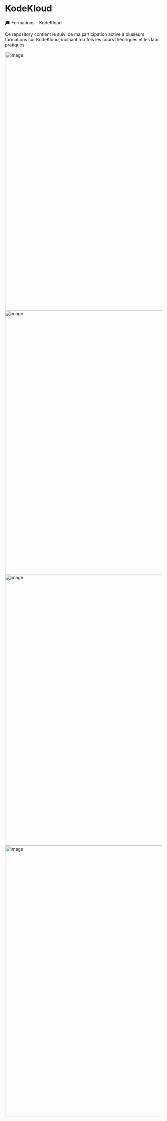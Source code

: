 # KodeKloud
🎓 Formations – KodeKloud

Ce repository contient le suivi de ma participation active à plusieurs formations sur KodeKloud, incluant à la fois les cours théoriques et les labs pratiques.

<img width="1168" height="827" alt="image" src="https://github.com/user-attachments/assets/fc03c3f6-9e5e-46cb-8d46-41440f32d79b" />

<img width="1196" height="846" alt="image" src="https://github.com/user-attachments/assets/0ef89466-6040-4d40-af13-568c2a1753bf" />

<img width="1227" height="869" alt="image" src="https://github.com/user-attachments/assets/21657ae6-2f5f-4f2c-a451-ae9acc160d0b" />

<img width="1228" height="866" alt="image" src="https://github.com/user-attachments/assets/ad1d2fc5-a2e3-4c26-b5ff-80e7cddc2612" />
